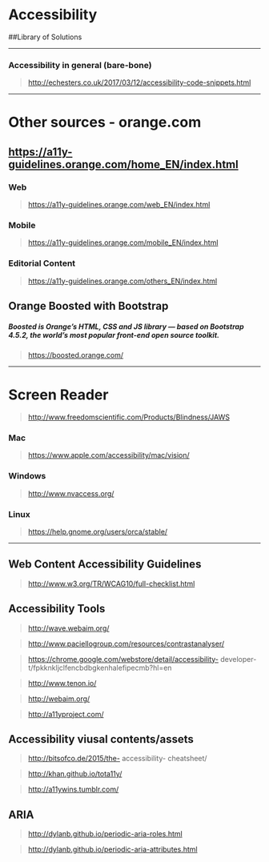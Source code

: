 # Accessibility

##Library of Solutions

----
### Accessibility in general (bare-bone)
> http://echesters.co.uk/2017/03/12/accessibility-code-snippets.html
----

# Other sources - orange.com

## https://a11y-guidelines.orange.com/home_EN/index.html

### Web
> https://a11y-guidelines.orange.com/web_EN/index.html

### Mobile
> https://a11y-guidelines.orange.com/mobile_EN/index.html

### Editorial Content
> https://a11y-guidelines.orange.com/others_EN/index.html

## Orange Boosted with Bootstrap
##### Boosted is Orange’s HTML, CSS and JS library — based on Bootstrap 4.5.2, the world’s most popular front-end open source toolkit.
> https://boosted.orange.com/

---

# Screen Reader
> http://www.freedomscientific.com/Products/Blindness/JAWS

### Mac
> https://www.apple.com/accessibility/mac/vision/

### Windows
> http://www.nvaccess.org/

### Linux
> https://help.gnome.org/users/orca/stable/

----

## Web Content Accessibility Guidelines
> http://www.w3.org/TR/WCAG10/full-checklist.html

## Accessibility Tools
> http://wave.webaim.org/

> http://www.paciellogroup.com/resources/contrastanalyser/

> https://chrome.google.com/webstore/detail/accessibility- developer- t/fpkknkljclfencbdbgkenhalefipecmb?hl=en

> http://www.tenon.io/

> http://webaim.org/

> http://a11yproject.com/

## Accessibility viusal contents/assets
> http://bitsofco.de/2015/the- accessibility- cheatsheet/

> http://khan.github.io/tota11y/

> http://a11ywins.tumblr.com/

## ARIA
> http://dylanb.github.io/periodic-aria-roles.html

> http://dylanb.github.io/periodic-aria-attributes.html

